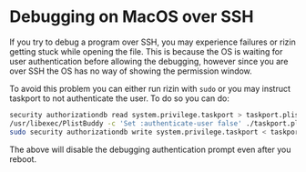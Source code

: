 # Debugging on MacOS over SSH

If you try to debug a program over SSH, you may experience failures or rizin
getting stuck while opening the file. This is because the OS is waiting for
user authentication before allowing the debugging, however since you are over
SSH the OS has no way of showing the permission window.

To avoid this problem you can either run rizin with `sudo` or you may instruct taskport to not authenticate the user. To do so you can do:

```sh
security authorizationdb read system.privilege.taskport > taskport.plist
/usr/libexec/PlistBuddy -c 'Set :authenticate-user false' ./taskport.plist
sudo security authorizationdb write system.privilege.taskport < taskport.plist
```

The above will disable the debugging authentication prompt even after you reboot.